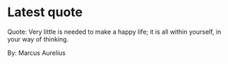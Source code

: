 # Latest quote 

Quote: Very little is needed to make a happy life; it is all within yourself, in your way of thinking. 

By: Marcus Aurelius